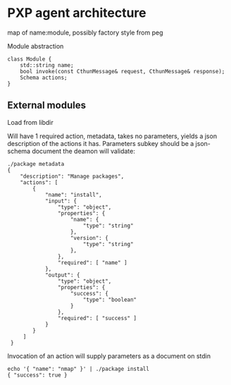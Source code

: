 
# PXP agent architecture

map of name:module, possibly factory style from peg

Module abstraction

    class Module {
        std::string name;
        bool invoke(const CthunMessage& request, CthunMessage& response);
        Schema actions;
    }


## External modules

Load from libdir

Will have 1 required action, metadata, takes no parameters, yields a
json description of the actions it has.  Parameters subkey should be a
json-schema document the deamon will validate:

    ./package metadata
    {
        "description": "Manage packages",
        "actions": [
            {
                "name": "install",
                "input": {
                    "type": "object",
                    "properties": {
                        "name": {
                            "type": "string"
                        },
                        "version": {
                            "type": "string"
                        },
                    },
                    "required": [ "name" ]
                },
                "output": {
                    "type": "object",
                    "properties": {
                        "success": {
                            "type": "boolean"
                        }
                    },
                    "required": [ "success" ]
                }
            }
         ]
     }


Invocation of an action will supply parameters as a document on stdin

    echo '{ "name": "nmap" }' | ./package install
    { "success": true }
